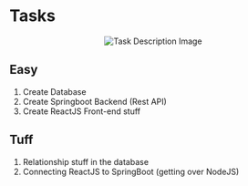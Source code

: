 # Tasks

<div align ="center">
<img title="Task" alt="Task Description Image" src="https://i.ibb.co/wB0dQ3p/brave-6-Weah0-AXje.png">
</div>

## Easy

1. Create Database
2. Create Springboot Backend (Rest API)
3. Create ReactJS Front-end stuff

## Tuff

1. Relationship stuff in the database
2. Connecting ReactJS to SpringBoot (getting over NodeJS)
